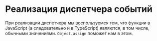 # Реализация диспетчера событий

При реализации диспетчера мы воспользуемся тем, что функции в JavaScript (а следовательно и в TypeScript) являются, в том числе, обычными значениями. `Object.assign` поможет нам в этом.
